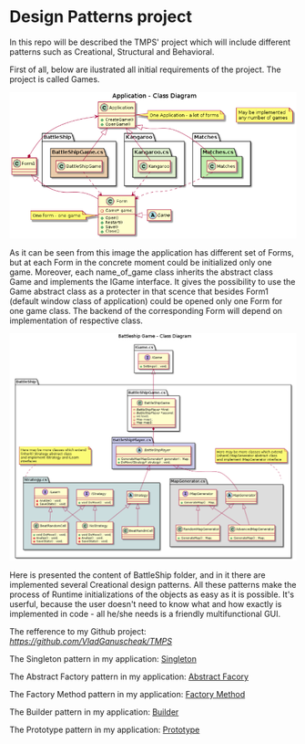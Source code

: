 # Design Patterns project

In this repo will be described the TMPS' project which will include different patterns such as Creational, Structural and Behavioral.

First of all, below are ilustrated all initial requirements of the project. The project is called Games.

![Application UML](Modeling\Application_ver1_1.png)

As it can be seen from this image the application has different set of Forms, but at each Form in the concrete moment could be initialized only one game. Moreover, each name_of_game class inherits the abstract class Game and implements the IGame interface. It gives the possibility to use the Game abstract class as a protecter in that scence that besides Form1 (default window class of application) could be opened only one Form for one game class. The backend of the corresponding Form will depend on implementation of respective class.

![BatleShip UML](Modeling\UML_ver2_3.png)

Here is presented the content of BattleShip folder, and in it there are implemented several Creational design patterns. All these patterns make the process of Runtime initializations of the objects as easy as it is possible. It's userful, because the user doesn't need to know what and how exactly is implemented in code - all he/she needs is a friendly multifunctional GUI.

The refference to my Github project: _https://github.com/VladGanuscheak/TMPS_

The Singleton pattern in my application: [Singleton](Modeling/Singleton.md)

The Abstract Factory pattern in my application: [Abstract Facory](Modeling/Abstract_Factory.md)

The Factory Method pattern in my application: [Factory Method](Modeling/Factory_Method.md)

The Builder pattern in my application: [Builder](Modeling/Builder.md)

The Prototype pattern in my application: [Prototype](Modeling/Prototype.md)
